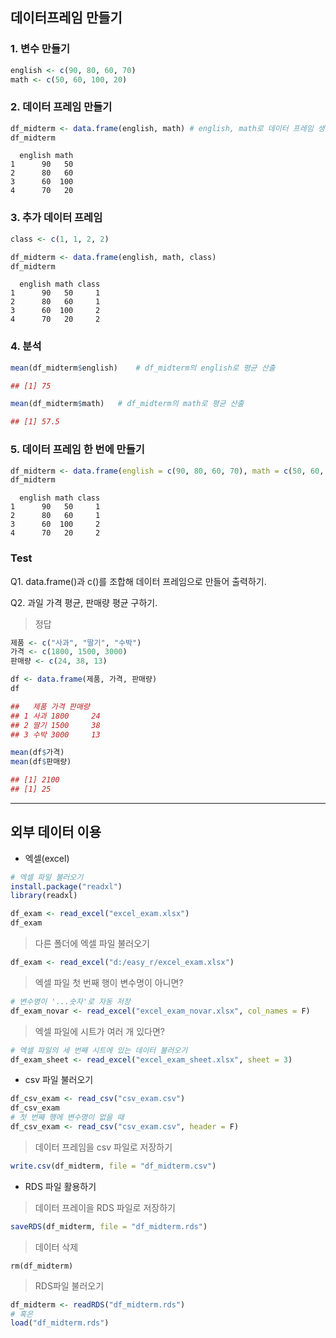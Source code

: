 ## 데이터프레임 만들기


### 1. 변수 만들기   
```R
english <- c(90, 80, 60, 70)
math <- c(50, 60, 100, 20)
```

### 2. 데이터 프레임 만들기   
```R
df_midterm <- data.frame(english, math) # english, math로 데이터 프레임 생성해서 df_midterm에 할당   
df_midterm
```
```
  english math
1      90   50
2      80   60
3      60  100
4      70   20
```

### 3. 추가 데이터 프레임 
```R
class <- c(1, 1, 2, 2)

df_midterm <- data.frame(english, math, class)
df_midterm
```
```
  english math class
1      90   50     1
2      80   60     1
3      60  100     2
4      70   20     2
```

### 4. 분석
```R
mean(df_midterm$english)    # df_midterm의 english로 평균 산출

## [1] 75

mean(df_midterm$math)   # df_midterm의 math로 평균 산출

## [1] 57.5
```

### 5. 데이터 프레임 한 번에 만들기

```R
df_midterm <- data.frame(english = c(90, 80, 60, 70), math = c(50, 60, 100, 20), class = c(1, 1, 2, 2))
df_midterm
```
```
  english math class
1      90   50     1
2      80   60     1
3      60  100     2
4      70   20     2
```

### Test
Q1. data.frame()과 c()를 조합해 데이터 프레임으로 만들어 출력하기.

Q2. 과일 가격 평균, 판매량 평균 구하기.

> 정답
```R
제품 <- c("사과", "딸기", "수박")
가격 <- c(1800, 1500, 3000)
판매량 <- c(24, 38, 13)

df <- data.frame(제품, 가격, 판매량)
df
```
```R
##   제품 가격 판매량
## 1 사과 1800     24
## 2 딸기 1500     38
## 3 수박 3000     13
```

```R
mean(df$가격)
mean(df$판매량)
```

```R
## [1] 2100
## [1] 25
```

- - -

## 외부 데이터 이용

- 엑셀(excel)
```R
# 엑셀 파일 불러오기 
install.package("readxl")
library(readxl)

df_exam <- read_excel("excel_exam.xlsx")
df_exam
```

> 다른 폴더에 엑셀 파일 불러오기
```R
df_exam <- read_excel("d:/easy_r/excel_exam.xlsx")
```
> 엑셀 파일 첫 번째 행이 변수명이 아니면?
```R
# 변수명이 '...숫자'로 자동 저장
df_exam_novar <- read_excel("excel_exam_novar.xlsx", col_names = F)
```
> 엑셀 파일에 시트가 여러 개 있다면?
```R
# 엑셀 파일의 세 번째 시트에 있는 데이터 불러오기
df_exam_sheet <- read_excel("excel_exam_sheet.xlsx", sheet = 3)
```
- csv 파일 불러오기
```R
df_csv_exam <- read_csv("csv_exam.csv")
df_csv_exam
# 첫 번째 행에 변수명이 없을 때 
df_csv_exam <- read_csv("csv_exam.csv", header = F)
```
> 데이터 프레임을 csv 파일로 저장하기
```R
write.csv(df_midterm, file = "df_midterm.csv")
```

- RDS 파일 활용하기
> 데이터 프레이을 RDS 파일로 저장하기
```R
saveRDS(df_midterm, file = "df_midterm.rds")
```
> 데이터 삭제
```
rm(df_midterm)
```
> RDS파일 불러오기
```R
df_midterm <- readRDS("df_midterm.rds")
# 혹은
load("df_midterm.rds")
```
